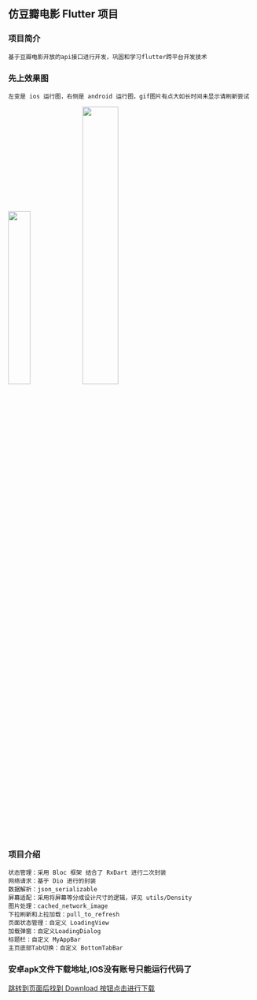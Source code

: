 仿豆瓣电影 Flutter 项目
-------------
### 项目简介
    基于豆瓣电影开放的api接口进行开发，巩固和学习flutter跨平台开发技术
### 先上效果图
    左变是 ios 运行图，右侧是 android 运行图，gif图片有点大如长时间未显示请刷新尝试
<img src="https://github.com/zhoujiulong/FlutterSample/blob/master/img/ios_record2.gif" width="30%"/><img src="https://github.com/zhoujiulong/FlutterSample/blob/master/img/android_record.gif" width="38%"/>
### 项目介绍
    状态管理：采用 Bloc 框架 结合了 RxDart 进行二次封装
    网络请求：基于 Dio 进行的封装
    数据解析：json_serializable
    屏幕适配：采用将屏幕等分成设计尺寸的逻辑，详见 utils/Density
    图片处理：cached_network_image
    下拉刷新和上拉加载：pull_to_refresh
    页面状态管理：自定义 LoadingView
    加载弹窗：自定义LoadingDialog
    标题栏：自定义 MyAppBar
    主页底部Tab切换：自定义 BottomTabBar
 ### 安卓apk文件下载地址,IOS没有账号只能运行代码了
 [跳转到页面后找到 Download 按钮点击进行下载](https://github.com/zhoujiulong/FlutterSample/blob/master/img/app-release.apk)
  
    
    
    



